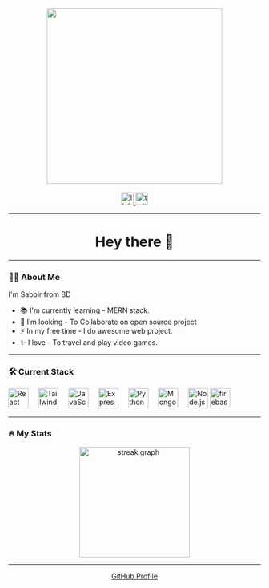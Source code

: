 <div align="center">
  <img height="350" src="https://i.ibb.co.com/rKc5B4F8/Make-your-README.png"  />
</div>

<br/>

<div align="center">
  <a href="www.linkedin.com/in/sabbir-islam-109b12256" target="_blank">
    <img src="https://img.shields.io/static/v1?message=LinkedIn&logo=linkedin&label=&color=0077B5&logoColor=white&labelColor=&style=for-the-badge" height="25" alt="linkedin logo"  />
  </a>
  <img src="https://img.shields.io/static/v1?message=Twitter&logo=twitter&label=&color=1DA1F2&logoColor=white&labelColor=&style=for-the-badge" height="25" alt="twitter logo"  />
</div>


---

<h1 align="center">Hey there 👋</h1>

---

### 👩‍💻 About Me

I'm Sabbir from BD 
- 📚 I'm currently learning - MERN stack.
- 🔭 I’m looking - To Collaborate on open source project  
- ⚡ In my free time - I do awesome web project.
- ✨ I love - To travel and play video games.

---

### 🛠 Current Stack

<div align="left">
  <img src="https://cdn.jsdelivr.net/gh/devicons/devicon/icons/react/react-original.svg" height="40" alt="React" />
  <img width="12" />
  <img src="https://cdn.jsdelivr.net/gh/devicons/devicon/icons/tailwindcss/tailwindcss-original-wordmark.svg" height="40" alt="Tailwind CSS" />
  <img width="12" />
  <img src="https://cdn.jsdelivr.net/gh/devicons/devicon/icons/javascript/javascript-original.svg" height="40" alt="JavaScript" />
  <img width="12" />
  <img src="https://cdn.jsdelivr.net/gh/devicons/devicon/icons/express/express-original.svg" height="40" alt="Express" />
  <img width="12" />
  <img src="https://cdn.jsdelivr.net/gh/devicons/devicon/icons/python/python-original.svg" height="40" alt="Python" />
  <img width="12" />
  <img src="https://cdn.jsdelivr.net/gh/devicons/devicon/icons/mongodb/mongodb-original.svg" height="40" alt="MongoDB" />
  <img width="12" />
  <img src="https://cdn.jsdelivr.net/gh/devicons/devicon/icons/nodejs/nodejs-original.svg" height="40" alt="Node.js" />
  <img src="https://cdn.jsdelivr.net/gh/devicons/devicon/icons/firebase/firebase-plain.svg" height="40" alt="firebase logo"  />
</div>

---

### 🔥 My Stats

<div align="center">
  <img src="https://streak-stats.demolab.com?user=sabbir-islam&locale=en&mode=daily&theme=dark&hide_border=false&border_radius=5&order=3" height="220" alt="streak graph"  />
</div>

---

<p align="center">
  <a href="https://github.com/sabbir-islam" target="_blank">GitHub Profile</a>
</p>
